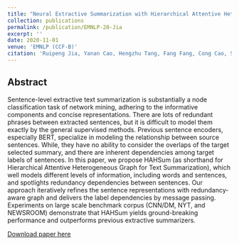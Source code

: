 ```yaml
---
title: "Neural Extractive Summarization with Hierarchical Attentive Heterogeneous Graph Network"
collection: publications
permalink: /publication/EMNLP-20-Jia
excerpt: ''
date: 2020-11-01
venue: 'EMNLP (CCF-B)'
citation: 'Ruipeng Jia, Yanan Cao, Hengzhu Tang, Fang Fang, Cong Cao, Shi Wang:Neural Extractive Summarization with Hierarchical Attentive Heterogeneous Graph Network. EMNLP (1) 2020: 3622-3631'
---
```

Abstract
--
Sentence-level extractive text summarization is substantially a node classification task of network mining, adhering to the informative components and concise representations. There are lots of redundant phrases between extracted sentences, but it is difficult to model them exactly by the general supervised methods. Previous sentence encoders, especially BERT, specialize in modeling the relationship between source sentences. While, they have no ability to consider the overlaps of the target selected summary, and there are inherent dependencies among target labels of sentences. In this paper, we propose HAHSum (as shorthand for Hierarchical Attentive Heterogeneous Graph for Text Summarization), which well models different levels of information, including words and sentences, and spotlights redundancy dependencies between sentences. Our approach iteratively refines the sentence representations with redundancy-aware graph and delivers the label dependencies by message passing. Experiments on large scale benchmark corpus (CNN/DM, NYT, and NEWSROOM) demonstrate that HAHSum yields ground-breaking performance and outperforms previous extractive summarizers.

[Download paper here](https://aclanthology.org/2020.emnlp-main.295.pdf)

